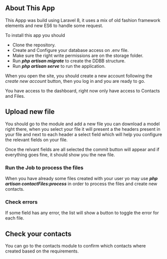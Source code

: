 ## About This App

This Appp was build using Laravel 8, it uses a mix of old fashion framework elements and new ES6 to handle some request.

To install this app you should

- Clone the repository.
- Create and Configure your database access on .env file.
- Make sure the right write permissions are on the storage folder.
- Run ***php artisan migrate*** to create the DDBB structure.
- Run ***php artisan serve*** to run the application.

When you open the site, you should create a new account following the *create new account* button, then you log in and you are ready to go.

You have access to the dashboard, right now only have access to Contacts and Files.

## Upload new file
You should go to the module and add a new file you can download a model right there, when you select your file it will present a the headers present in your file and next to each header a select field which will help you configure the relevant fields on your file.

Once the relvant fields are all selected the commit button will appear and if everything goes fine, it should show you the new file.

### Run the Job to process the files

When you have already some files created with your user yo may use ***php artisan contactFiles:process*** in order to process the files and create new contacts.

### Check errors

If some field has any error, the list will show a button to toggle the error for each file.

## Check your contacts

You can go to the contacts module to confirm which contacts where created based on the requirements.
